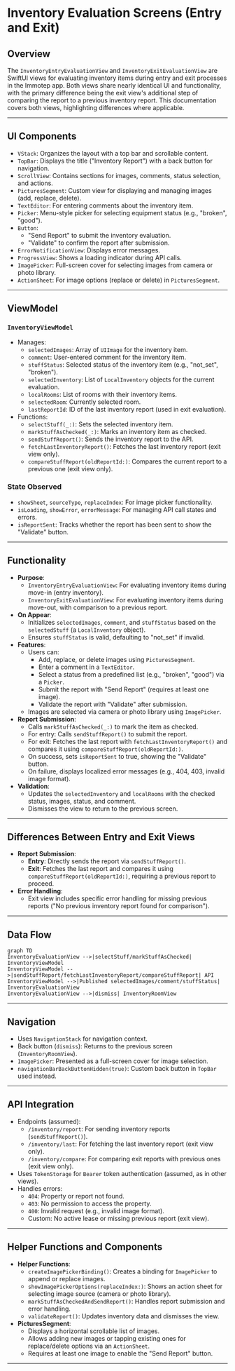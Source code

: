 # Inventory Evaluation Screens (Entry and Exit)

## Overview

The `InventoryEntryEvaluationView` and `InventoryExitEvaluationView` are SwiftUI views for evaluating inventory items during entry and exit processes in the Immotep app. Both views share nearly identical UI and functionality, with the primary difference being the exit view's additional step of comparing the report to a previous inventory report. This documentation covers both views, highlighting differences where applicable.

---

## UI Components

* `VStack`: Organizes the layout with a top bar and scrollable content.
* `TopBar`: Displays the title ("Inventory Report") with a back button for navigation.
* `ScrollView`: Contains sections for images, comments, status selection, and actions.
* `PicturesSegment`: Custom view for displaying and managing images (add, replace, delete).
* `TextEditor`: For entering comments about the inventory item.
* `Picker`: Menu-style picker for selecting equipment status (e.g., "broken", "good").
* `Button`: 
  * "Send Report" to submit the inventory evaluation.
  * "Validate" to confirm the report after submission.
* `ErrorNotificationView`: Displays error messages.
* `ProgressView`: Shows a loading indicator during API calls.
* `ImagePicker`: Full-screen cover for selecting images from camera or photo library.
* `ActionSheet`: For image options (replace or delete) in `PicturesSegment`.

---

## ViewModel

### `InventoryViewModel`
* Manages:
  * `selectedImages`: Array of `UIImage` for the inventory item.
  * `comment`: User-entered comment for the inventory item.
  * `stuffStatus`: Selected status of the inventory item (e.g., "not_set", "broken").
  * `selectedInventory`: List of `LocalInventory` objects for the current evaluation.
  * `localRooms`: List of rooms with their inventory items.
  * `selectedRoom`: Currently selected room.
  * `lastReportId`: ID of the last inventory report (used in exit evaluation).
* Functions:
  * `selectStuff(_:)`: Sets the selected inventory item.
  * `markStuffAsChecked(_:)`: Marks an inventory item as checked.
  * `sendStuffReport()`: Sends the inventory report to the API.
  * `fetchLastInventoryReport()`: Fetches the last inventory report (exit view only).
  * `compareStuffReport(oldReportId:)`: Compares the current report to a previous one (exit view only).

### State Observed
* `showSheet`, `sourceType`, `replaceIndex`: For image picker functionality.
* `isLoading`, `showError`, `errorMessage`: For managing API call states and errors.
* `isReportSent`: Tracks whether the report has been sent to show the "Validate" button.

---

## Functionality

* **Purpose**:
  * `InventoryEntryEvaluationView`: For evaluating inventory items during move-in (entry inventory).
  * `InventoryExitEvaluationView`: For evaluating inventory items during move-out, with comparison to a previous report.
* **On Appear**:
  * Initializes `selectedImages`, `comment`, and `stuffStatus` based on the `selectedStuff` (a `LocalInventory` object).
  * Ensures `stuffStatus` is valid, defaulting to "not_set" if invalid.
* **Features**:
  * Users can:
    * Add, replace, or delete images using `PicturesSegment`.
    * Enter a comment in a `TextEditor`.
    * Select a status from a predefined list (e.g., "broken", "good") via a `Picker`.
    * Submit the report with "Send Report" (requires at least one image).
    * Validate the report with "Validate" after submission.
  * Images are selected via camera or photo library using `ImagePicker`.
* **Report Submission**:
  * Calls `markStuffAsChecked(_:)` to mark the item as checked.
  * For entry: Calls `sendStuffReport()` to submit the report.
  * For exit: Fetches the last report with `fetchLastInventoryReport()` and compares it using `compareStuffReport(oldReportId:)`.
  * On success, sets `isReportSent` to true, showing the "Validate" button.
  * On failure, displays localized error messages (e.g., 404, 403, invalid image format).
* **Validation**:
  * Updates the `selectedInventory` and `localRooms` with the checked status, images, status, and comment.
  * Dismisses the view to return to the previous screen.

---

## Differences Between Entry and Exit Views

* **Report Submission**:
  * **Entry**: Directly sends the report via `sendStuffReport()`.
  * **Exit**: Fetches the last report and compares it using `compareStuffReport(oldReportId:)`, requiring a previous report to proceed.
* **Error Handling**:
  * Exit view includes specific error handling for missing previous reports ("No previous inventory report found for comparison").

---

## Data Flow

```mermaid
graph TD
InventoryEvaluationView -->|selectStuff/markStuffAsChecked| InventoryViewModel
InventoryViewModel -->|sendStuffReport/fetchLastInventoryReport/compareStuffReport| API
InventoryViewModel -->|Published selectedImages/comment/stuffStatus| InventoryEvaluationView
InventoryEvaluationView -->|dismiss| InventoryRoomView
```

---

## Navigation

* Uses `NavigationStack` for navigation context.
* Back button (`dismiss`): Returns to the previous screen (`InventoryRoomView`).
* `ImagePicker`: Presented as a full-screen cover for image selection.
* `navigationBarBackButtonHidden(true)`: Custom back button in `TopBar` used instead.

---

## API Integration

* Endpoints (assumed):
  * `/inventory/report`: For sending inventory reports (`sendStuffReport()`).
  * `/inventory/last`: For fetching the last inventory report (exit view only).
  * `/inventory/compare`: For comparing exit reports with previous ones (exit view only).
* Uses `TokenStorage` for `Bearer` token authentication (assumed, as in other views).
* Handles errors:
  * `404`: Property or report not found.
  * `403`: No permission to access the property.
  * `400`: Invalid request (e.g., invalid image format).
  * Custom: No active lease or missing previous report (exit view).

---

## Helper Functions and Components

* **Helper Functions**:
  * `createImagePickerBinding()`: Creates a binding for `ImagePicker` to append or replace images.
  * `showImagePickerOptions(replaceIndex:)`: Shows an action sheet for selecting image source (camera or photo library).
  * `markStuffAsCheckedAndSendReport()`: Handles report submission and error handling.
  * `validateReport()`: Updates inventory data and dismisses the view.
* **PicturesSegment**:
  * Displays a horizontal scrollable list of images.
  * Allows adding new images or tapping existing ones for replace/delete options via an `ActionSheet`.
  * Requires at least one image to enable the "Send Report" button.

---
